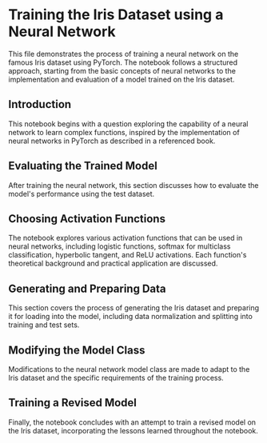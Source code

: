 # Training the Iris Dataset using a Neural Network
This file demonstrates the process of training a neural network on the famous Iris dataset using PyTorch. The notebook follows a structured approach, starting from the basic concepts of neural networks to the implementation and evaluation of a model trained on the Iris dataset.

## Introduction
This notebook begins with a question exploring the capability of a neural network to learn complex functions, inspired by the implementation of neural networks in PyTorch as described in a referenced book.

## Evaluating the Trained Model
After training the neural network, this section discusses how to evaluate the model's performance using the test dataset.

## Choosing Activation Functions
The notebook explores various activation functions that can be used in neural networks, including logistic functions, softmax for multiclass classification, hyperbolic tangent, and ReLU activations. Each function's theoretical background and practical application are discussed.

## Generating and Preparing Data
This section covers the process of generating the Iris dataset and preparing it for loading into the model, including data normalization and splitting into training and test sets.

## Modifying the Model Class
Modifications to the neural network model class are made to adapt to the Iris dataset and the specific requirements of the training process.

## Training a Revised Model
Finally, the notebook concludes with an attempt to train a revised model on the Iris dataset, incorporating the lessons learned throughout the notebook.

